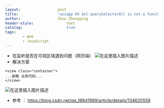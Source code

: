 ```yaml
---
layout:					post
title:					"uniapp H5 $el.querySelectorAll is not a function"
author:					Zhou Zhongqing
header-style:				text
catalog:					true
tags:
		- Web
		- JavaScript
---
```

- 在监听是否在可视区域遇到问题（网页端）
![在这里插入图片描述](https://i-blog.csdnimg.cn/blog_migrate/6d9b6cc81db3a66798952261bfdb9000.png)
- 解决方案
```vue
<view class="container">
...省略 业务代码...
</view>
```

![在这里插入图片描述](https://i-blog.csdnimg.cn/blog_migrate/067c787ad4b96f8bf71a3f96881a4be4.png)


- 参考 ： https://blog.csdn.net/qq_18841969/article/details/134620559